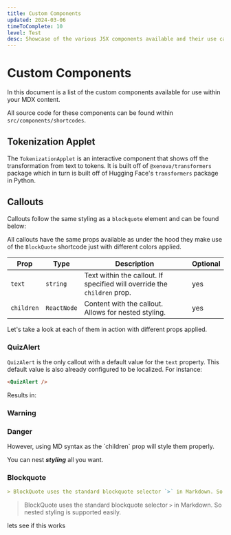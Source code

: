 ```yaml
---
title: Custom Components
updated: 2024-03-06
timeToComplete: 10
level: Test
desc: Showcase of the various JSX components available and their use cases.
---
```


# Custom Components

In this document is a list of the custom components available for use within your MDX content.

All source code for these components can be found within `src/components/shortcodes`.

## Tokenization Applet

The `TokenizationApplet` is an interactive component that shows off the transformation from text to tokens. It is built off of `@xenova/transformers` package which in turn is built off of Hugging Face's `transformers` package in Python.

<TokenizationApplet />

## Callouts

Callouts follow the same styling as a `blockquote` element and can be found below:

All callouts have the same props available as under the hood they make use of the `BlockQuote` shortcode just with different colors applied.

| Prop       | Type        | Description                                                              | Optional |
| ---------- | ----------- | ------------------------------------------------------------------------ | -------- |
| `text`     | `string`    | Text within the callout. If specified will override the `children` prop. | yes      |
| `children` | `ReactNode` | Content with the callout. Allows for nested styling.                     | yes      |

Let's take a look at each of them in action with different props applied.

### QuizAlert

`QuizAlert` is the only callout with a default value for the `text` property. This default value is also already configured to be localized. For instance:

```md
<QuizAlert />
```

Results in:

<QuizAlert/>

### Warning

<Warning text='Using the `text` prop with MD syntax will not **any** apply styling!'/>

### Danger

<Danger>
However, using MD syntax as the `children` prop will style them properly.

You can nest **_styling_** all you want.

</Danger>

### Blockquote

```md
> BlockQuote uses the standard blockquote selector `>` in Markdown. So nested styling is supported easily.
```

> BlockQuote uses the standard blockquote selector `>` in Markdown. So nested styling is supported easily.

lets see if this works
